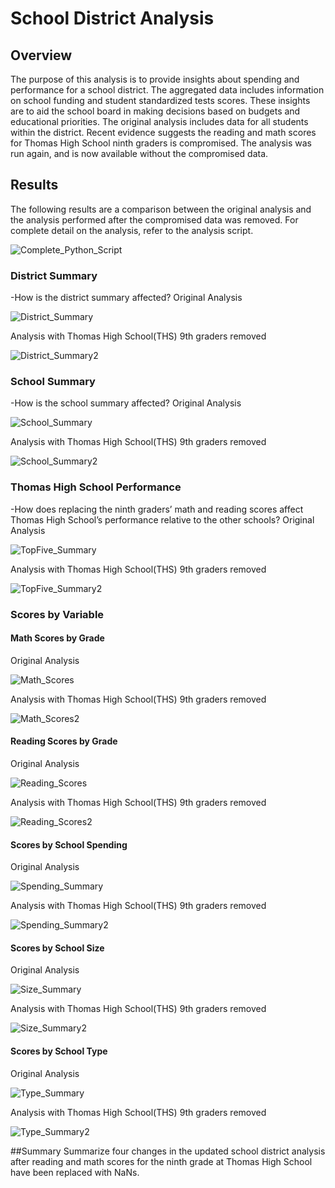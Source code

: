 # School District Analysis

## Overview

The purpose of this analysis is to provide insights about spending and performance for a school district. The aggregated data includes information on school funding and student standardized tests scores. These insights are to aid the school board in making decisions based on budgets and educational priorities. The original analysis includes data for all students within the district. Recent evidence suggests the reading and math scores for Thomas High School ninth graders is compromised. The analysis was run again, and is now available without the compromised data.

## Results

The following results are a comparison between the original analysis and the analysis performed after the compromised data was removed. For complete detail on the analysis, refer to the analysis script.

![Complete_Python_Script](/PyCitySchools_Challenge.ipynb)

### District Summary
-How is the district summary affected?
Original Analysis

![District_Summary](/Resources/district_summary.png)

Analysis with Thomas High School(THS) 9th graders removed

![District_Summary2](/Resources/district_summary_RTHS.png)

### School Summary
-How is the school summary affected?
Original Analysis

![School_Summary](/Resources/school_summary.png)

Analysis with Thomas High School(THS) 9th graders removed

![School_Summary2](/Resources/school_summary_RTHS.png)


### Thomas High School Performance
-How does replacing the ninth graders’ math and reading scores affect Thomas High School’s performance relative to the other schools?
Original Analysis

![TopFive_Summary](/Resources/top_five_schools.png)

Analysis with Thomas High School(THS) 9th graders removed

![TopFive_Summary2](/Resources/top_five_schools_RTHS.png)

### Scores by Variable

#### Math Scores by Grade
Original Analysis

![Math_Scores](/Resources/math_scores_by_grade.png)

Analysis with Thomas High School(THS) 9th graders removed

![Math_Scores2](/Resources/math_scores_by_grade_RTHS.png)

#### Reading Scores by Grade
Original Analysis

![Reading_Scores](/Resources/reading_scores_by_grade.png)

Analysis with Thomas High School(THS) 9th graders removed

![Reading_Scores2](/Resources/reading_scores_by_grade_RTHS.png)

#### Scores by School Spending
Original Analysis

![Spending_Summary](/Resources/spending_summary.png)

Analysis with Thomas High School(THS) 9th graders removed

![Spending_Summary2](/Resources/spending_summary_RTHS.png)

#### Scores by School Size
Original Analysis

![Size_Summary](/Resources/size_summary.png)

Analysis with Thomas High School(THS) 9th graders removed

![Size_Summary2](/Resources/size_summary_RTHS.png)

#### Scores by School Type
Original Analysis

![Type_Summary](/Resources/type_summary.png)

Analysis with Thomas High School(THS) 9th graders removed

![Type_Summary2](/Resources/type_summary_RTHS.png)

  
  ##Summary
  Summarize four changes in the updated school district analysis after reading and math scores for the ninth grade at Thomas High School have been replaced with NaNs.
